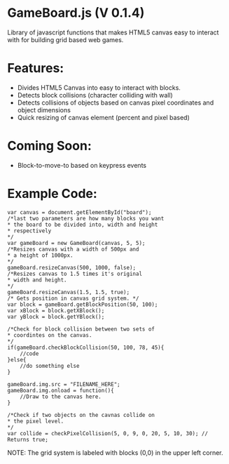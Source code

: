 GameBoard.js (V 0.1.4)
============

Library of javascript functions that makes HTML5 canvas easy to interact with for building grid based web games.

Features:
=========
- Divides HTML5 Canvas into easy to interact with blocks.
- Detects block collisions (character colliding with wall)
- Detects collisions of objects based on canvas pixel coordinates and object dimensions
- Quick resizing of canvas element (percent and pixel based)

Coming Soon:
============
- Block-to-move-to based on keypress events

Example Code:
=============

	var canvas = document.getElementById("board");
	/*last two parameters are how many blocks you want
	* the board to be divided into, width and height 
	* respectively 
	*/
    var gameBoard = new GameBoard(canvas, 5, 5);
    /*Resizes canvas with a width of 500px and 
    * a height of 1000px.
    */
    gameBoard.resizeCanvas(500, 1000, false);
    /*Resizes canvas to 1.5 times it's original
    * width and height.
    */
    gameBoard.resizeCanvas(1.5, 1.5, true);
    /* Gets position in canvas grid system. */
    var block = gameBoard.getBlockPosition(50, 100);
    var xBlock = block.getXBlock();
    var yBlock = block.getYBlock();

    /*Check for block collision between two sets of
    * coordintes on the canvas.
    */
    if(gameBoard.checkBlockCollision(50, 100, 78, 45){
    	//code
    }else{
    	//do something else
    }

    gameBoard.img.src = "FILENAME_HERE";
    gameBoard.img.onload = function(){
    	//Draw to the canvas here.
    }

    /*Check if two objects on the cavnas collide on
    * the pixel level.
    */
    var collide = checkPixelCollision(5, 0, 9, 0, 20, 5, 10, 30); // Returns true;

NOTE: The grid system is labeled with blocks (0,0) in the upper left corner.